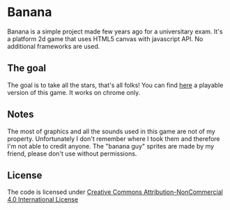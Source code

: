 # Banana
Banana is a simple project made few years ago for a universitary exam. It's a platform 2d game that uses HTML5 canvas with javascript API. No additional frameworks are used.

## The goal
The goal is to take all the stars, that's all folks! You can find [here](http://onlybananas.altervista.org/bananagame/) a playable version of this game. It works on chrome only.

## Notes
The most of graphics and all the sounds used in this game are not of my property. Unfortunately I don't remember where I took them and therefore I'm not able to credit anyone. The "banana guy" sprites are made by my friend, please don't use without permissions.

## License
The code is licensed under [Creative Commons Attribution-NonCommercial 4.0 International License](http://creativecommons.org/licenses/by-nc/4.0/)

